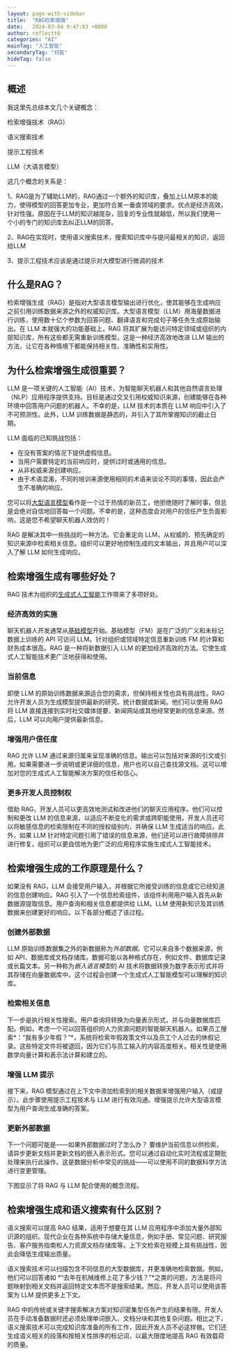 ```yaml
---
layout: page-with-sidebar
title:  "RAG检索增强"
date:   2024-03-04 9:47:03 +0800
author: reflectt6
categories: "AI"
mainTag: "人工智能"
secondaryTag: "扫盲"
hideTag: false
---
```


## 概述

我这里先总结本文几个关键概念：

检索增强技术（RAG）

语义搜索技术

提示工程技术

LLM（大语言模型）

这几个概念的关系是：

1、RAG是为了辅助LLM的，RAG通过一个额外的知识库，叠加上LLM原本的能力，使得模型的回答更加专业，更加符合某一垂直领域的要求。优点是经济高效，针对性强。原因在于LLM的知识越庞杂，回复的专业性就越低，所以我们使用一个小的专门的知识库去纠正LLM的回答。

2、RAG在实现时，使用语义搜索技术，搜索知识库中与提问最相关的知识，返回给LLM

3、提示工程技术应该是通过提示对大模型进行微调的技术



## 什么是RAG？

检索增强生成（RAG）是指对大型语言模型输出进行优化，使其能够在生成响应之前引用训练数据来源之外的权威知识库。大型语言模型（LLM）用海量数据进行训练，使用数十亿个参数为回答问题、翻译语言和完成句子等任务生成原始输出。在 LLM 本就强大的功能基础上，RAG 将其扩展为能访问特定领域或组织的内部知识库，所有这些都无需重新训练模型。这是一种经济高效地改进 LLM 输出的方法，让它在各种情境下都能保持相关性、准确性和实用性。



## 为什么检索增强生成很重要？

LLM 是一项关键的人工智能（AI）技术，为智能聊天机器人和其他自然语言处理（NLP）应用程序提供支持。目标是通过交叉引用权威知识来源，创建能够在各种环境中回答用户问题的机器人。不幸的是，LLM 技术的本质在 LLM 响应中引入了不可预测性。此外，LLM 训练数据是静态的，并引入了其所掌握知识的截止日期。

LLM 面临的已知挑战包括：

- 在没有答案的情况下提供虚假信息。
- 当用户需要特定的当前响应时，提供过时或通用的信息。
- 从非权威来源创建响应。
- 由于术语混淆，不同的培训来源使用相同的术语来谈论不同的事情，因此会产生不准确的响应。

您可以将[大型语言模型](https://aws.amazon.com/what-is/large-language-model/)看作是一个过于热情的新员工，他拒绝随时了解时事，但总是会绝对自信地回答每一个问题。不幸的是，这种态度会对用户的信任产生负面影响，这是您不希望聊天机器人效仿的！

RAG 是解决其中一些挑战的一种方法。它会重定向 LLM，从权威的、预先确定的知识来源中检索相关信息。组织可以更好地控制生成的文本输出，并且用户可以深入了解 LLM 如何生成响应。



## 检索增强生成有哪些好处？

RAG 技术为组织的[生成式人工智能](https://aws.amazon.com/what-is/generative-ai/)工作带来了多项好处。

### **经济高效的实施**

聊天机器人开发通常从[基础模型](https://aws.amazon.com/what-is/foundation-models/)开始。基础模型（FM）是在广泛的广义和未标记数据上训练的 API 可访问 LLM。针对组织或领域特定信息重新训练 FM 的计算和财务成本很高。RAG 是一种将新数据引入 LLM 的更加经济高效的方法。它使生成式人工智能技术更广泛地获得和使用。

### **当前信息**

即使 LLM 的原始训练数据来源适合您的需求，但保持相关性也具有挑战性。RAG 允许开发人员为生成模型提供最新的研究、统计数据或新闻。他们可以使用 RAG 将 LLM 直接连接到实时社交媒体提要、新闻网站或其他经常更新的信息来源。然后，LLM 可以向用户提供最新信息。

### **增强用户信任度**

RAG 允许 LLM 通过来源归属来呈现准确的信息。输出可以包括对来源的引文或引用。如果需要进一步说明或更详细的信息，用户也可以自己查找源文档。这可以增加对您的生成式人工智能解决方案的信任和信心。

### **更多开发人员控制权**

借助 RAG，开发人员可以更高效地测试和改进他们的聊天应用程序。他们可以控制和更改 LLM 的信息来源，以适应不断变化的需求或跨职能使用。开发人员还可以将敏感信息的检索限制在不同的授权级别内，并确保 LLM 生成适当的响应。此外，如果 LLM 针对特定问题引用了错误的信息来源，他们还可以进行故障排除并进行修复。组织可以更自信地为更广泛的应用程序实施生成式人工智能技术。

## 检索增强生成的工作原理是什么？

如果没有 RAG，LLM 会接受用户输入，并根据它所接受训练的信息或它已经知道的信息创建响应。RAG 引入了一个信息检索组件，该组件利用用户输入首先从新数据源提取信息。用户查询和相关信息都提供给 LLM。LLM 使用新知识及其训练数据来创建更好的响应。以下各部分概述了该过程。

### **创建外部数据**

LLM 原始训练数据集之外的新数据称为*外部数据*。它可以来自多个数据来源，例如 API、数据库或文档存储库。数据可能以各种格式存在，例如文件、数据库记录或长篇文本。另一种称为*嵌入语言模型*的 AI 技术将数据转换为数字表示形式并将其存储在向量数据库中。这个过程会创建一个生成式人工智能模型可以理解的知识库。

### **检索相关信息**

下一步是执行相关性搜索。用户查询将转换为向量表示形式，并与向量数据库匹配。例如，考虑一个可以回答组织的人力资源问题的智能聊天机器人。如果员工搜索*：“我有多少年假？”*，系统将检索年假政策文件以及员工个人过去的休假记录。这些特定文件将被退回，因为它们与员工输入的内容高度相关。相关性是使用数学向量计算和表示法计算和建立的。

### **增强 LLM 提示**

接下来，RAG 模型通过在上下文中添加检索到的相关数据来增强用户输入（或提示）。此步骤使用提示工程技术与 LLM 进行有效沟通。增强提示允许大型语言模型为用户查询生成准确的答案。

### **更新外部数据**

下一个问题可能是——如果外部数据过时了怎么办？ 要维护当前信息以供检索，请异步更新文档并更新文档的嵌入表示形式。您可以通过自动化实时流程或定期批处理来执行此操作。这是数据分析中常见的挑战——可以使用不同的数据科学方法进行变更管理。

下图显示了将 RAG 与 LLM 配合使用的概念流程。



## 检索增强生成和语义搜索有什么区别？

语义搜索可以提高 RAG 结果，适用于想要在其 LLM 应用程序中添加大量外部知识源的组织。现代企业在各种系统中存储大量信息，例如手册、常见问题、研究报告、客户服务指南和人力资源文档存储库等。上下文检索在规模上具有挑战性，因此会降低生成输出质量。

语义搜索技术可以扫描包含不同信息的大型数据库，并更准确地检索数据。例如，他们可以回答诸如 *“去年在机械维修上花了多少钱？”*之类的问题，方法是将问题映射到相关文档并返回特定文本而不是搜索结果。然后，开发人员可以使用该答案为 LLM 提供更多上下文。

RAG 中的传统或关键字搜索解决方案对知识密集型任务产生的结果有限。开发人员在手动准备数据时还必须处理单词嵌入、文档分块和其他复杂问题。相比之下，语义搜索技术可以完成知识库准备的所有工作，因此开发人员不必这样做。它们还生成语义相关的段落和按相关性排序的标记词，以最大限度地提高 RAG 有效载荷的质量。









